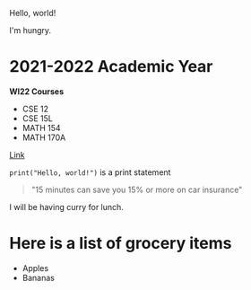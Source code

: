 Hello, world!

I'm hungry.

# 2021-2022 Academic Year

**WI22 Courses**
* CSE 12
* CSE 15L
* MATH 154
* MATH 170A

[Link](https://en.wikipedia.org/wiki/Ostrich_algorithm)

`print("Hello, world!")` is a print statement

> "15 minutes can save you 15% or more on car insurance"

I will be having curry for lunch.

# Here is a list of grocery items
* Apples
* Bananas
